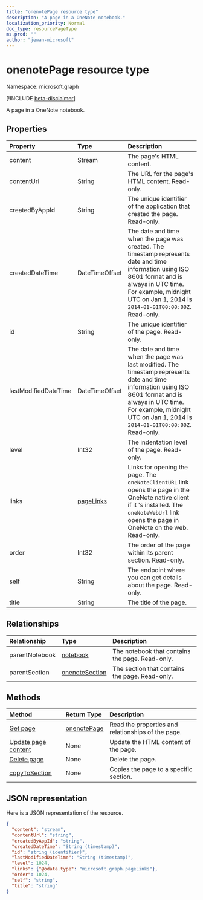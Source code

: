 ```yaml
---
title: "onenotePage resource type"
description: "A page in a OneNote notebook."
localization_priority: Normal
doc_type: resourcePageType
ms.prod: ""
author: "jewan-microsoft"
---
```


# onenotePage resource type

Namespace: microsoft.graph

[!INCLUDE [beta-disclaimer](../../includes/beta-disclaimer.md)]

A page in a OneNote notebook.

## Properties
| Property	   | Type	|Description|
|:---------------|:--------|:----------|
|content|Stream|The page's HTML content.|
|contentUrl|String|The URL for the page's HTML content.  Read-only.|
|createdByAppId|String|The unique identifier of the application that created the page. Read-only.|
|createdDateTime|DateTimeOffset|The date and time when the page was created. The timestamp represents date and time information using ISO 8601 format and is always in UTC time. For example, midnight UTC on Jan 1, 2014 is `2014-01-01T00:00:00Z`. Read-only.|
|id|String|The unique identifier of the page.  Read-only.|
|lastModifiedDateTime|DateTimeOffset|The date and time when the page was last modified. The timestamp represents date and time information using ISO 8601 format and is always in UTC time. For example, midnight UTC on Jan 1, 2014 is `2014-01-01T00:00:00Z`. Read-only.|
|level|Int32|The indentation level of the page. Read-only.|
|links|[pageLinks](pagelinks.md)|Links for opening the page. The `oneNoteClientURL` link opens the page in the OneNote native client if it 's installed. The `oneNoteWebUrl` link opens the page in OneNote on the web. Read-only.|
|order|Int32|The order of the page within its parent section. Read-only.|
|self|String|The endpoint where you can get details about the page. Read-only.|
|title|String|The title of the page. |

## Relationships
| Relationship | Type	|Description|
|:---------------|:--------|:----------|
|parentNotebook|[notebook](notebook.md)|The notebook that contains the page.  Read-only.|
|parentSection|[onenoteSection](onenotesection.md)|The section that contains the page. Read-only.|

## Methods

| Method		   | Return Type	|Description|
|:---------------|:--------|:----------|
|[Get page](../api/page-get.md) | [onenotePage](onenotepage.md) |Read the properties and relationships of the page.|
|[Update page content](../api/page-update.md) | None |Update the HTML content of the page. |
|[Delete page](../api/page-delete.md) | None |Delete the page. |
|[copyToSection](../api/page-copytosection.md)| None |Copies the page to a specific section.|

## JSON representation

Here is a JSON representation of the resource.

<!-- {
  "blockType": "resource",
  "optionalProperties": [
    "parentNotebook",
    "parentSection"
  ],
  "keyProperty": "id",
  "baseType":"microsoft.graph.entity",
  "@odata.type": "microsoft.graph.onenotePage"
}-->

```json
{
  "content": "stream",
  "contentUrl": "string",
  "createdByAppId": "string",
  "createdDateTime": "String (timestamp)",
  "id": "string (identifier)",
  "lastModifiedDateTime": "String (timestamp)",
  "level": 1024,
  "links": {"@odata.type": "microsoft.graph.pageLinks"},
  "order": 1024,
  "self": "string",
  "title": "string"
}

```
<!-- uuid: 8fcb5dbc-d5aa-4681-8e31-b001d5168d79
2015-10-25 14:57:30 UTC -->
<!--
{
  "type": "#page.annotation",
  "description": "page resource",
  "keywords": "",
  "section": "documentation",
  "tocPath": "",
  "suppressions": []
}
-->



